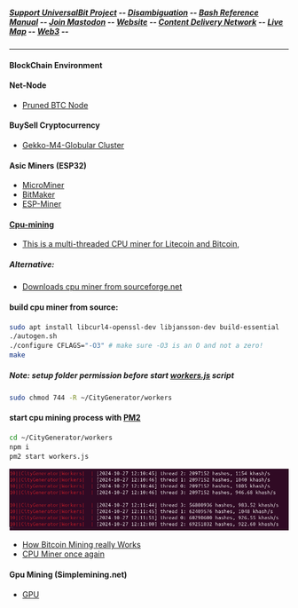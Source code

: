 ##### [Support UniversalBit Project](https://github.com/universalbit-dev/universalbit-dev/tree/main/support) -- [Disambiguation](https://en.wikipedia.org/wiki/Wikipedia:Disambiguation) -- [Bash Reference Manual](https://www.gnu.org/software/bash/manual/html_node/index.html) -- [Join Mastodon](https://mastodon.social/invite/wTHp2hSD) -- [Website](https://www.universalbit.it/) -- [Content Delivery Network](https://universalbitcdn.it/) -- [Live Map](https://bitnodes.io/nodes/live-map/) -- [Web3](https://github.com/freeCodeCamp/web3-curriculum?tab=readme-ov-file) --

---

#### BlockChain Environment

#### Net-Node 
* [Pruned BTC Node](https://github.com/universalbit-dev/universalbit-dev/tree/main/blockchain/bitcoin)
#### BuySell Cryptocurrency
* [Gekko-M4-Globular Cluster](https://github.com/universalbit-dev/gekko-m4-globular-cluster)

#### Asic Miners (ESP32)
* [MicroMiner](https://github.com/universalbit-dev/esptool/blob/master/README.md)
* [BitMaker](https://github.com/BitMaker-hub/NerdMiner_v2)
* [ESP-Miner](https://github.com/skot/ESP-Miner)

#### [Cpu-mining](https://bitcoinwiki.org/wiki/cpu-mining)
* [This is a multi-threaded CPU miner for Litecoin and Bitcoin](https://github.com/universalbit-dev/CityGenerator/tree/master/workers),

##### Alternative:
* [Downloads cpu miner from sourceforge.net](https://sourceforge.net/projects/cpuminer/files/)
#### build cpu miner from source:
```bash
sudo apt install libcurl4-openssl-dev libjansson-dev build-essential
./autogen.sh
./configure CFLAGS="-O3" # make sure -O3 is an O and not a zero!
make
```

##### Note: setup folder permission before start [workers.js](https://github.com/universalbit-dev/CityGenerator/blob/master/workers/workers.js) script
```bash
sudo chmod 744 -R ~/CityGenerator/workers
```

#### start cpu mining process with [PM2](https://pm2.keymetrics.io/docs/usage/quick-start/)
```bash
cd ~/CityGenerator/workers
npm i 
pm2 start workers.js
```
![CityGenerator](https://github.com/universalbit-dev/CityGenerator/blob/master/assets/images/CityGenerator_Workers.png "citygenerator")

* [How Bitcoin Mining really Works](https://www.freecodecamp.org/news/how-bitcoin-mining-really-works-38563ec38c87/)
* [CPU Miner once again](https://github.com/universalbit-dev/CityGenerator/blob/master/workers/workers.md)

#### Gpu Mining (Simplemining.net)
* [GPU](https://github.com/universalbit-dev/universalbit-dev/tree/main/blockchain)


